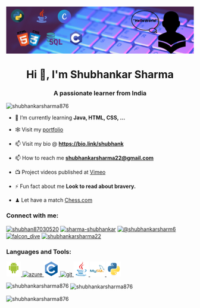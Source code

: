<img align="center" src="https://raw.githubusercontent.com/shubhankarsharma876/shubhankarsharma876/main/banner.png"/></a>
<h1 align="center">Hi 👋, I'm Shubhankar Sharma</h1>
<h3 align="center">A passionate learner from India</h3>

<p align="left"> <img src="https://komarev.com/ghpvc/?username=shubhankarsharma876&label=Profile%20views&color=0e75b6&style=flat" alt="shubhankarsharma876" /> </p>

- 🌱 I’m currently learning **Java, HTML, CSS, ...**

- 🕸 Visit my [portfolio](https://shubhankarsharma876.github.io/Portfolio/)

- 📫 Visit my bio @ **https://bio.link/shubhank**

- 📫 How to reach me **shubhankarsharma22@gmail.com**

- 📺 Project videos published at [Vimeo](https://vimeo.com/shubhankar)

- ⚡ Fun fact about me **Look to read about bravery.**

- ♟ Let have a match [Chess.com](https://www.chess.com/member/falconfast)
<h3 align="left">Connect with me:</h3>
<p align="left">
<a href="https://twitter.com/shubhan87030520" target="blank"><img align="center" src="https://raw.githubusercontent.com/rahuldkjain/github-profile-readme-generator/master/src/images/icons/Social/twitter.svg" alt="shubhan87030520" height="30" width="40" /></a>
<a href="https://linkedin.com/in/sharma-shubhankar" target="blank"><img align="center" src="https://raw.githubusercontent.com/rahuldkjain/github-profile-readme-generator/master/src/images/icons/Social/linked-in-alt.svg" alt="sharma-shubhankar" height="30" width="40" /></a>
<a href="https://www.hackerrank.com/@shubhankarsharm6" target="blank"><img align="center" src="https://raw.githubusercontent.com/rahuldkjain/github-profile-readme-generator/master/src/images/icons/Social/hackerrank.svg" alt="@shubhankarsharm6" height="30" width="40" /></a>
<a href="https://www.leetcode.com/falcon_dive" target="blank"><img align="center" src="https://raw.githubusercontent.com/rahuldkjain/github-profile-readme-generator/master/src/images/icons/Social/leet-code.svg" alt="falcon_dive" height="30" width="40" /></a>
<a href="https://auth.geeksforgeeks.org/user/shubhankarsharma22" target="blank"><img align="center" src="https://raw.githubusercontent.com/rahuldkjain/github-profile-readme-generator/master/src/images/icons/Social/geeks-for-geeks.svg" alt="shubhankarsharma22" height="30" width="40" /></a>
</p>

<h3 align="left">Languages and Tools:</h3>
<p align="left"> <a href="https://developer.android.com" target="_blank"> <img src="https://raw.githubusercontent.com/devicons/devicon/master/icons/android/android-original-wordmark.svg" alt="android" width="40" height="40"/> </a> <a href="https://azure.microsoft.com/en-in/" target="_blank"> <img src="https://www.vectorlogo.zone/logos/microsoft_azure/microsoft_azure-icon.svg" alt="azure" width="40" height="40"/> </a> <a href="https://www.cprogramming.com/" target="_blank"> <img src="https://raw.githubusercontent.com/devicons/devicon/master/icons/c/c-original.svg" alt="c" width="40" height="40"/> </a> <a href="https://git-scm.com/" target="_blank"> <img src="https://www.vectorlogo.zone/logos/git-scm/git-scm-icon.svg" alt="git" width="40" height="40"/> </a> <a href="https://www.java.com" target="_blank"> <img src="https://raw.githubusercontent.com/devicons/devicon/master/icons/java/java-original.svg" alt="java" width="40" height="40"/> </a> <a href="https://www.mysql.com/" target="_blank"> <img src="https://raw.githubusercontent.com/devicons/devicon/master/icons/mysql/mysql-original-wordmark.svg" alt="mysql" width="40" height="40"/> </a> <a href="https://www.python.org" target="_blank"> <img src="https://raw.githubusercontent.com/devicons/devicon/master/icons/python/python-original.svg" alt="python" width="40" height="40"/> </a> </p>

<p><img align="left" src="https://github-readme-stats.vercel.app/api/top-langs?username=shubhankarsharma876&show_icons=true&locale=en&layout=compact" alt="shubhankarsharma876" /></p>

<p>&nbsp;<img align="center" src="https://github-readme-stats.vercel.app/api?username=shubhankarsharma876&show_icons=true&locale=en" alt="shubhankarsharma876" /></p>

<p><img align="center" src="https://github-readme-streak-stats.herokuapp.com/?user=shubhankarsharma876&" alt="shubhankarsharma876" /></p>
